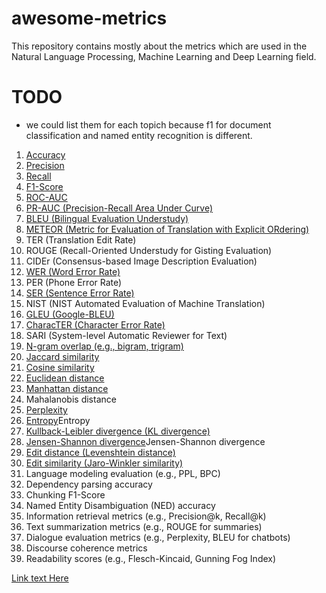 # awesome-metrics
This repository contains mostly about the metrics which are used in the Natural Language Processing, Machine Learning and Deep Learning field.

# TODO
- we could list them for each topich because f1 for document classification and named entity recognition is different.

1. [Accuracy](./metrics/accuracy.md)
2. [Precision](./metrics/precision.md)
3. [Recall](./metrics/recall.md)
4. [F1-Score](./metrics/f1score.md)
5. [ROC-AUC](./metrics/rocauc.md)
6. [PR-AUC (Precision-Recall Area Under Curve)](./metrics/prauc.md)
7. [BLEU (Bilingual Evaluation Understudy)](./metrics/bleu.md)
8. [METEOR (Metric for Evaluation of Translation with Explicit ORdering)](./metrics/bleu.md)
9. TER (Translation Edit Rate)
10. ROUGE (Recall-Oriented Understudy for Gisting Evaluation)
11. CIDEr (Consensus-based Image Description Evaluation)
12. [WER (Word Error Rate)](./metrics/wer.md)
13. PER (Phone Error Rate)
14. [SER (Sentence Error Rate)](./metrics/ser.md)
15. NIST (NIST Automated Evaluation of Machine Translation)
16. [GLEU (Google-BLEU)](./metrics/precision.md)
17. [CharacTER (Character Error Rate)](./metrics/precision.md)
18. SARI (System-level Automatic Reviewer for Text)
19. [N-gram overlap (e.g., bigram, trigram)](./metrics/precision.md)
20. [Jaccard similarity](./metrics/jaccard.md)
21. [Cosine similarity](./metrics/cosine.md)
22. [Euclidean distance](./metrics/euclidian.md)
23. [Manhattan distance](./metrics/manhattan.md)
24. Mahalanobis distance
25. [Perplexity](./metrics/perplexity.md)
26. [Entropy](./metrics/entropy.md)Entropy
27. [Kullback-Leibler divergence (KL divergence)](./metrics/entropy.md)
28. [Jensen-Shannon divergence](./metrics/jensen_shannon.md)Jensen-Shannon divergence
32. [Edit distance (Levenshtein distance)](./metrics/edit_distance.md)
33. [Edit similarity (Jaro-Winkler similarity)](./metrics/edit_similarity.md)
34. Language modeling evaluation (e.g., PPL, BPC)
37. Dependency parsing accuracy
38. Chunking F1-Score
39. Named Entity Disambiguation (NED) accuracy
44. Information retrieval metrics (e.g., Precision@k, Recall@k)
45. Text summarization metrics (e.g., ROUGE for summaries)
46. Dialogue evaluation metrics (e.g., Perplexity, BLEU for chatbots)
47. Discourse coherence metrics
48. Readability scores (e.g., Flesch-Kincaid, Gunning Fog Index)



[Link text Here](https://link-url-here.org)